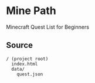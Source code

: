 # Mine Path
Minecraft Quest List for Beginners

## Source

```
/ (project root)
  index.html
  data/
    quest.json
```
